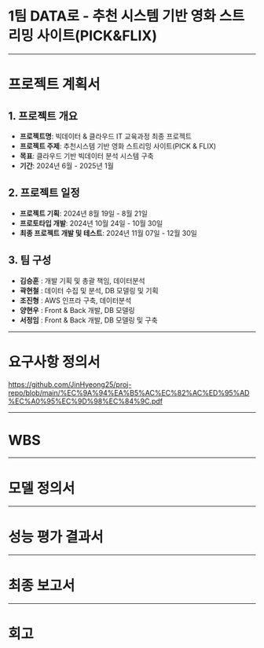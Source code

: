 # 1팀 DATA로 - 추천 시스템 기반 영화 스트리밍 사이트(PICK&FLIX)

---------------------------------------

# 프로젝트 계획서

## 1. 프로젝트 개요
- **프로젝트명**: 빅데이터 & 클라우드 IT 교육과정 최종 프로젝트
- **프로젝트 주제**: 추천시스템 기반 영화 스트리밍 사이트(PICK & FLIX)
- **목표**: 클라우드 기반 빅데이터 분석 시스템 구축
- **기간**: 2024년 6월 - 2025년 1월

## 2. 프로젝트 일정
- **프로젝트 기획**: 2024년 8월 19일 - 8월 21일
- **프로토타입 개발**: 2024년 10월 24일 - 10월 30일
- **최종 프로젝트 개발 및 테스트**: 2024년 11월 07일 - 12월 30일

## 3. 팀 구성
- **김승훈** : 개발 기획 및 총괄 책임, 데이터분석
- **곽현철** : 데이터 수집 및 분석, DB 모델링 및 기획
- **조진형** : AWS 인프라 구축, 데이터분석
- **양현우** : Front & Back 개발, DB 모델링
- **서정임** : Front & Back 개발, DB 모델링 및 구축

---------------------------------------

# 요구사항 정의서
https://github.com/JinHyeong25/proj-repo/blob/main/%EC%9A%94%EA%B5%AC%EC%82%AC%ED%95%AD%EC%A0%95%EC%9D%98%EC%84%9C.pdf

----------------------------------------

# WBS


-----------------------------------------

# 모델 정의서

 
----------------------------------------

# 성능 평가 결과서


-----------------------------------------

# 최종 보고서


-----------------------------------------

# 회고


